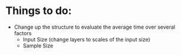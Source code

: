 # Things to do:

- Change up the structure to evaluate the average time over several factors
    - Input Size (change layers to scales of the input size)
    - Sample Size
